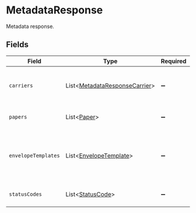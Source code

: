# MetadataResponse

Metadata response.


## Fields

| Field                                                                                | Type                                                                                 | Required                                                                             | Description                                                                          |
| ------------------------------------------------------------------------------------ | ------------------------------------------------------------------------------------ | ------------------------------------------------------------------------------------ | ------------------------------------------------------------------------------------ |
| `carriers`                                                                           | List\<[MetadataResponseCarrier](../../models/components/MetadataResponseCarrier.md)> | :heavy_minus_sign:                                                                   | List of carriers and their available services.                                       |
| `papers`                                                                             | List\<[Paper](../../models/components/Paper.md)>                                     | :heavy_minus_sign:                                                                   | Available paper types.                                                               |
| `envelopeTemplates`                                                                  | List\<[EnvelopeTemplate](../../models/components/EnvelopeTemplate.md)>               | :heavy_minus_sign:                                                                   | Envelope template groups, each containing related templates.                         |
| `statusCodes`                                                                        | List\<[StatusCode](../../models/components/StatusCode.md)>                           | :heavy_minus_sign:                                                                   | Available status codes.                                                              |